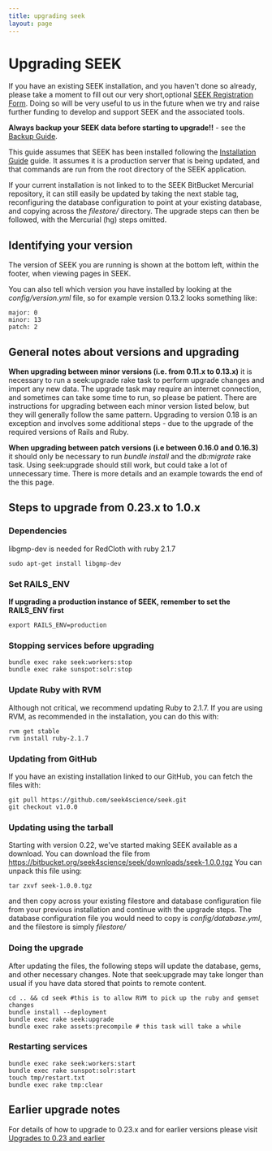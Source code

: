 ```yaml
---
title: upgrading seek
layout: page
---
```


# Upgrading SEEK

If you have an existing SEEK installation, and you haven't done so already,
please take a moment to fill out our very short,optional [SEEK Registration
Form](http://www.sysmo-db.org/seek-registration). Doing so will be very useful
to us in the future when we try and raise further funding to develop and
support SEEK and the associated tools.

**Always backup your SEEK data before starting to upgrade!!** - see the
[Backup Guide](backups.html).

This guide assumes that SEEK has been installed following the [Installation
Guide](install.html) guide. It assumes it is a production server that is
being updated, and that commands are run from the root directory of the SEEK
application.

If your current installation is not linked to to the SEEK BitBucket Mercurial
repository, it can still easily be updated by taking the next stable tag,
reconfiguring the database configuration to point at your existing database,
and copying across the *filestore/* directory. The upgrade steps can then be
followed, with the Mercurial (hg) steps omitted.

## Identifying your version

The version of SEEK you are running is shown at the bottom left, within the
footer, when viewing pages in SEEK.

You can also tell which version you have installed by looking at the
*config/version.yml* file, so for example version 0.13.2 looks something like:

    major: 0
    minor: 13
    patch: 2

## General notes about versions and upgrading



**When upgrading between minor versions (i.e. from 0.11.x to 0.13.x)** it is
necessary to run a seek:upgrade rake task to perform upgrade changes and
import any new data. The upgrade task may require an internet connection, and
sometimes can take some time to run, so please be patient. There are
instructions for upgrading between each minor version listed below, but they
will generally follow the same pattern. Upgrading to version 0.18 is an
exception and involves some additional steps - due to the upgrade of the
required versions of Rails and Ruby.

**When upgrading between patch versions (i.e between 0.16.0 and 0.16.3)** it
should only be necessary to run *bundle install* and the *db:migrate* rake
task. Using seek:upgrade should still work, but could take a lot of
unnecessary time. There is more details and an example towards the end of the
this page.

## Steps to upgrade from 0.23.x to 1.0.x

### Dependencies
libgmp-dev is needed for RedCloth with ruby 2.1.7

    sudo apt-get install libgmp-dev

### Set RAILS_ENV

**If upgrading a production instance of SEEK, remember to set the RAILS_ENV first**

    export RAILS_ENV=production

### Stopping services before upgrading

    bundle exec rake seek:workers:stop
    bundle exec rake sunspot:solr:stop

### Update Ruby with RVM

Although not critical, we recommend updating Ruby to 2.1.7. If you are using
RVM, as recommended in the installation, you can do this with:

    rvm get stable
    rvm install ruby-2.1.7

### Updating from GitHub

If you have an existing installation linked to our GitHub, you can fetch the
files with:

    git pull https://github.com/seek4science/seek.git
    git checkout v1.0.0

### Updating using the tarball

Starting with version 0.22, we've started making SEEK available as a download.
You can download the file from
<https://bitbucket.org/seek4science/seek/downloads/seek-1.0.0.tgz> You can
unpack this file using:

    tar zxvf seek-1.0.0.tgz

and then copy across your existing filestore and database configuration file
from your previous installation and continue with the upgrade steps. The
database configuration file you would need to copy is *config/database.yml*,
and the filestore is simply *filestore/*

### Doing the upgrade

After updating the files, the following steps will update the database, gems,
and other necessary changes. Note that seek:upgrade may take longer than usual if you have data stored that points to remote
content.

    cd .. && cd seek #this is to allow RVM to pick up the ruby and gemset changes
    bundle install --deployment
    bundle exec rake seek:upgrade
    bundle exec rake assets:precompile # this task will take a while

### Restarting services

    bundle exec rake seek:workers:start
    bundle exec rake sunspot:solr:start
    touch tmp/restart.txt
    bundle exec rake tmp:clear


## Earlier upgrade notes

For details of how to upgrade to 0.23.x and for earlier versions please visit
[Upgrades to 0.23 and earlier](earlier-upgrades.html)
